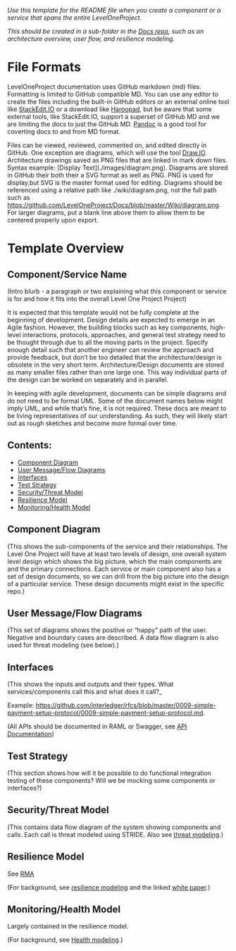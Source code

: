 _Use this template for the README file when you create a component or a service that spans the entire LevelOneProject._

_This should be created in a sub-folder in the [Docs repo](https://github.com/LevelOneProject/Docs), such as an architecture overview, user flow, and resilience modeling._ 


# File Formats

LevelOneProject documentation uses GitHub markdown (md) files. Formatting is limited to GitHub compatible MD. 
You can use any editor to create the files including the built-in GitHub editors or an external online tool like
[StackEdit.IO](https://stackedit.io/editor) or a download like [Haroopad](http://pad.haroopress.com/), but be aware that some external tools, like StackEdit.IO, support a superset of GitHub MD and we are limiting the docs to just the GitHub
MD. [Pandoc](http://pandoc.org/) is a good tool for coverting docs to and from MD format.

Files can be viewed, reviewed, commented on, and edited directly in GitHub. One exception are diagrams, which will use the tool [Draw.IO](https://www.draw.io/). Architecture drawings saved as PNG files that are linked in mark down
files. Syntax example: \[Display Text](./images/diagram.png). Diagrams are stored in GitHub their both their a SVG format as well as PNG. PNG is used for display,but SVG is the master format used for editing. Diagrams should be referenced using a relative path like ./wiki/diagram.png, not the full path such as https://github.com/LevelOneProject/Docs/blob/master/Wiki/diagram.png. For larger diagrams, put a blank line above them to allow them to be centered properly upon export.


# Template Overview

## Component/Service Name

(Intro blurb - a paragraph or two explaining what this component or service is for and how it fits into the overall Level One Project Project)

It is expected that this template would not be fully complete at the beginning of development. Design details are expected to emerge in an Agile fashion. However, the building blocks such as key components, high-level interactions, protocols, approaches, and general test strategy need to be thought through due to all the moving parts in the project. Specify enough detail such that another engineer can review the approach and provide feedback, but don’t be too detailed that the architecture/design is obsolete in the very short term.  Architecture/Design documents are stored as many smaller files rather than one large one. This way individual parts of the design can be worked on separately and in parallel.

In keeping with agile development, documents can be simple diagrams and do not need to be formal UML. Some of the document names below might imply UML, and while that’s fine, it is not required. These docs are meant to be living representatives of our understanding. As such, they will likely start out as rough sketches and become more formal over time.


## Contents:

- [Component Diagram](#component-diagram)
- [User Message/Flow Diagrams](#user-message-flow-diagrams)
- [Interfaces](#interfaces)
- [Test Strategy](#test-strategy)
- [Security/Threat Model](#security-threat-model)
- [Resilience Model](#resilience-model)
- [Monitoring/Health Model](#monitoring-health-model)

## Component Diagram

(This shows the sub-components of the service and their relationships. The Level One Project will have at least two levels of design, one overall system level design which shows the big picture, which the main components are and the primary connections. Each service or main component also has a set of design documents, so we can drill from the big picture into
the design of a particular service.  These design documents might exist in the specific repo.)

## User Message/Flow Diagrams

(This set of diagrams shows the positive or “happy” path of the user. Negative and boundary cases are described. A data     flow diagram is also used for threat modeling (see below).)

## Interfaces

(This shows the inputs and outputs and their types. What services/components call this and what does it call?_

Example:
<https://github.com/interledger/rfcs/blob/master/0009-simple-payment-setup-protocol/0009-simple-payment-setup-protocol.md>. 

(All APIs should be documented in RAML or Swagger, see [API Documentation](https://github.com/LevelOneProject/Docs/wiki/API-Documentation))


## Test Strategy

(This section shows how will it be possible to do functional integration testing of these components? Will we be mocking some components or interfaces?)


## Security/Threat Model

(This contains data flow diagram of the system showing components and calls. Each call is threat modeled using STRIDE. Also see [threat modeling](https://msdn.microsoft.com/en-us/library/ff648644.aspx).)

## Resilience Model
See [RMA](https://github.com/LevelOneProject/Docs/blob/master/test/RMA.md)

(For background, see [resilience modeling](http://blogs.microsoft.com/cybertrust/2013/05/31/improve-the-reliability-of-your-service-with-resilience-modeling-analysis/) and the linked [white paper](http://download.microsoft.com/download/F/A/2/FA2A49AB-13AF-44FC-883C-7B8C48D8A042/Resilience-by-design-for-cloud-services.pdf).)

## Monitoring/Health Model
Largely contained in the resilience model. 

(For background, see [Health modeling](https://msdn.microsoft.com/en-us/library/ms954618.aspx).)


